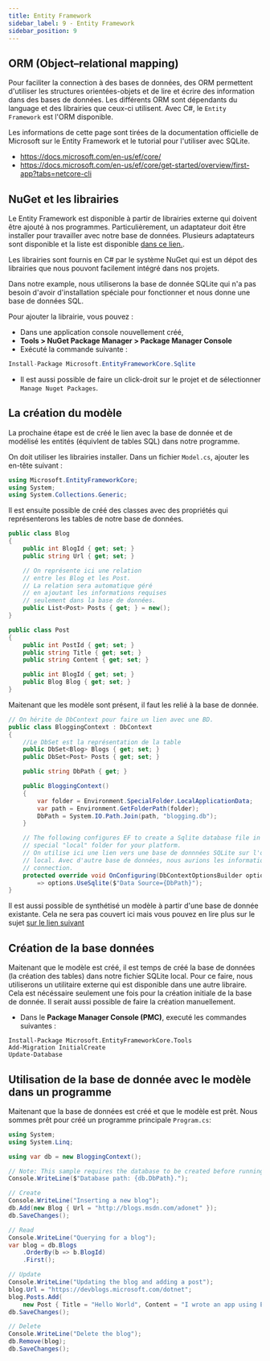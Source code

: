 ```yaml
---
title: Entity Framework
sidebar_label: 9 - Entity Framework
sidebar_position: 9
---
```


## ORM (Object–relational mapping)

Pour faciliter la connection à des bases de données, des ORM permettent d'utiliser les structures orientées-objets et de lire et écrire des information dans des bases de données. Les différents ORM sont dépendants du language et des librairies que ceux-ci utilisent. Avec C#, le `Entity Framework` est l'ORM disponible.

Les informations de cette page sont tirées de la documentation officielle de Microsoft sur le Entity Framework et le tutorial pour l'utiliser avec SQLite.

* https://docs.microsoft.com/en-us/ef/core/
* https://docs.microsoft.com/en-us/ef/core/get-started/overview/first-app?tabs=netcore-cli

## NuGet et les librairies

Le Entity Framework est disponible à partir de librairies externe qui doivent être ajouté à nos programmes. Particulièrement, un adaptateur doit être installer pour travailler avec notre base de données. Plusieurs adaptateurs sont disponible et la liste est disponible [dans ce lien.](https://docs.microsoft.com/en-us/ef/core/providers/).

Les librairies sont fournis en C# par le système NuGet qui est un dépot des librairies que nous pouvont facilement intégré dans nos projets.

Dans notre example, nous utiliserons la base de donnée SQLite qui n'a pas besoin d'avoir d'installation spéciale pour fonctionner et nous donne une base de données SQL.

Pour ajouter la librairie, vous pouvez :

* Dans une application console nouvellement créé,
* **Tools > NuGet Package Manager > Package Manager Console**
* Exécuté la commande suivante : 

```c#
Install-Package Microsoft.EntityFrameworkCore.Sqlite
```

* Il est aussi possible de faire un click-droit sur le projet et de sélectionner `Manage Nuget Packages`.

## La création du modèle

La prochaine étape est de créé le lien avec la base de donnée et de modélisé les entités (équivlent de tables SQL) dans notre programme.

On doit utiliser les librairies installer. Dans un fichier `Model.cs`, ajouter les en-tête suivant :

```c#
using Microsoft.EntityFrameworkCore;
using System;
using System.Collections.Generic;
```

Il est ensuite possible de créé des classes avec des propriétés qui représenterons les tables de notre base de données.

```c#
public class Blog
{
    public int BlogId { get; set; }
    public string Url { get; set; }

    // On représente ici une relation 
    // entre les Blog et les Post.
    // La relation sera automatique géré 
    // en ajoutant les informations requises 
    // seulement dans la base de données.
    public List<Post> Posts { get; } = new();
}

public class Post
{
    public int PostId { get; set; }
    public string Title { get; set; }
    public string Content { get; set; }

    public int BlogId { get; set; }
    public Blog Blog { get; set; }
}
```

Maitenant que les modèle sont présent, il faut les relié à la base de donnée.

```c#
// On hérite de DbContext pour faire un lien avec une BD.
public class BloggingContext : DbContext
{
    //Le DbSet est la représentation de la table
    public DbSet<Blog> Blogs { get; set; }
    public DbSet<Post> Posts { get; set; }

    public string DbPath { get; }

    public BloggingContext()
    {
        var folder = Environment.SpecialFolder.LocalApplicationData;
        var path = Environment.GetFolderPath(folder);
        DbPath = System.IO.Path.Join(path, "blogging.db");
    }

    // The following configures EF to create a Sqlite database file in the
    // special "local" folder for your platform.
    // On utilise ici une lien vers une base de donnnées SQLite sur l'ordinateur
    // local. Avec d'autre base de données, nous aurions les informations de
    // connection.
    protected override void OnConfiguring(DbContextOptionsBuilder options)
        => options.UseSqlite($"Data Source={DbPath}");
}
```

Il est aussi possible de synthétisé un modèle à partir d'une base de donnée existante. Cela ne sera pas couvert ici mais vous pouvez en lire plus sur le sujet [sur le lien suivant](https://docs.microsoft.com/en-us/ef/core/managing-schemas/scaffolding)

## Création de la base données

Maitenant que le modèle est créé, il est temps de créé la base de données (la création des tables) dans notre fichier SQLite local. Pour ce faire, nous utiliserons un utilitaire externe qui est disponible dans une autre libraire. Cela est nécéssaire seulement une fois pour la création initiale de la base de donnée. Il serait aussi possible de faire la création manuellement.

* Dans le **Package Manager Console (PMC)**, executé les commandes suivantes :

```
Install-Package Microsoft.EntityFrameworkCore.Tools
Add-Migration InitialCreate
Update-Database
```

## Utilisation de la base de donnée avec le modèle dans un programme

Maitenant que la base de données est créé et que le modèle est prêt. Nous sommes prêt pour créé un programme principale `Program.cs`:

```c#
using System;
using System.Linq;

using var db = new BloggingContext();

// Note: This sample requires the database to be created before running.
Console.WriteLine($"Database path: {db.DbPath}.");

// Create
Console.WriteLine("Inserting a new blog");
db.Add(new Blog { Url = "http://blogs.msdn.com/adonet" });
db.SaveChanges();

// Read
Console.WriteLine("Querying for a blog");
var blog = db.Blogs
    .OrderBy(b => b.BlogId)
    .First();

// Update
Console.WriteLine("Updating the blog and adding a post");
blog.Url = "https://devblogs.microsoft.com/dotnet";
blog.Posts.Add(
    new Post { Title = "Hello World", Content = "I wrote an app using EF Core!" });
db.SaveChanges();

// Delete
Console.WriteLine("Delete the blog");
db.Remove(blog);
db.SaveChanges();
```
